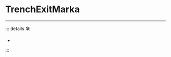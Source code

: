 # TrenchExitMarka

---

<!-- =================================================== -->
<!-- =================================================== -->
<!-- =================================================== -->
<!-- =================================================== -->
<!-- =================================================== -->
::: details 🛠

-

:::
